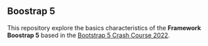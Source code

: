## Boostrap 5

This repository explore the basics characteristics of the **Framework Boostrap 5** based in the 
<a href="https://www.udemy.com/course/bootstrap-5-crash-course-2022/" target="_blank">Bootstrap 5 Crash Course 2022</a>.